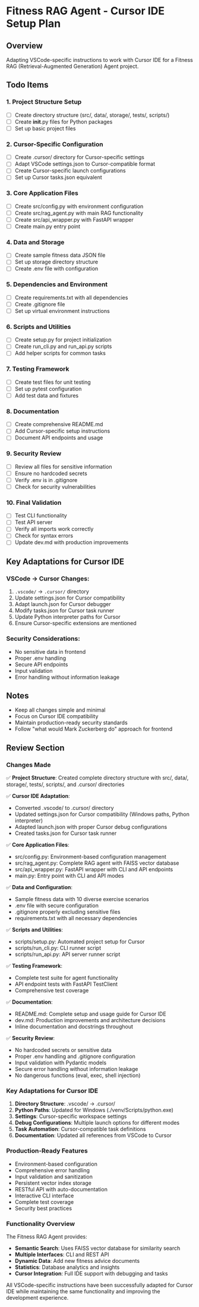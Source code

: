 # Fitness RAG Agent - Cursor IDE Setup Plan

## Overview
Adapting VSCode-specific instructions to work with Cursor IDE for a Fitness RAG (Retrieval-Augmented Generation) Agent project.

## Todo Items

### 1. Project Structure Setup
- [ ] Create directory structure (src/, data/, storage/, tests/, scripts/)
- [ ] Create __init__.py files for Python packages
- [ ] Set up basic project files

### 2. Cursor-Specific Configuration
- [ ] Create .cursor/ directory for Cursor-specific settings
- [ ] Adapt VSCode settings.json to Cursor-compatible format
- [ ] Create Cursor-specific launch configurations
- [ ] Set up Cursor tasks.json equivalent

### 3. Core Application Files
- [ ] Create src/config.py with environment configuration
- [ ] Create src/rag_agent.py with main RAG functionality
- [ ] Create src/api_wrapper.py with FastAPI wrapper
- [ ] Create main.py entry point

### 4. Data and Storage
- [ ] Create sample fitness data JSON file
- [ ] Set up storage directory structure
- [ ] Create .env file with configuration

### 5. Dependencies and Environment
- [ ] Create requirements.txt with all dependencies
- [ ] Create .gitignore file
- [ ] Set up virtual environment instructions

### 6. Scripts and Utilities
- [ ] Create setup.py for project initialization
- [ ] Create run_cli.py and run_api.py scripts
- [ ] Add helper scripts for common tasks

### 7. Testing Framework
- [ ] Create test files for unit testing
- [ ] Set up pytest configuration
- [ ] Add test data and fixtures

### 8. Documentation
- [ ] Create comprehensive README.md
- [ ] Add Cursor-specific setup instructions
- [ ] Document API endpoints and usage

### 9. Security Review
- [ ] Review all files for sensitive information
- [ ] Ensure no hardcoded secrets
- [ ] Verify .env is in .gitignore
- [ ] Check for security vulnerabilities

### 10. Final Validation
- [ ] Test CLI functionality
- [ ] Test API server
- [ ] Verify all imports work correctly
- [ ] Check for syntax errors
- [ ] Update dev.md with production improvements

## Key Adaptations for Cursor IDE

### VSCode → Cursor Changes:
1. `.vscode/` → `.cursor/` directory
2. Update settings.json for Cursor compatibility
3. Adapt launch.json for Cursor debugger
4. Modify tasks.json for Cursor task runner
5. Update Python interpreter paths for Cursor
6. Ensure Cursor-specific extensions are mentioned

### Security Considerations:
- No sensitive data in frontend
- Proper .env handling
- Secure API endpoints
- Input validation
- Error handling without information leakage

## Notes
- Keep all changes simple and minimal
- Focus on Cursor IDE compatibility
- Maintain production-ready security standards
- Follow "what would Mark Zuckerberg do" approach for frontend

## Review Section

### Changes Made
✅ **Project Structure**: Created complete directory structure with src/, data/, storage/, tests/, scripts/, and .cursor/ directories

✅ **Cursor IDE Adaptation**: 
- Converted .vscode/ to .cursor/ directory
- Updated settings.json for Cursor compatibility (Windows paths, Python interpreter)
- Adapted launch.json with proper Cursor debug configurations
- Created tasks.json for Cursor task runner

✅ **Core Application Files**:
- src/config.py: Environment-based configuration management
- src/rag_agent.py: Complete RAG agent with FAISS vector database
- src/api_wrapper.py: FastAPI wrapper with CLI and API endpoints
- main.py: Entry point with CLI and API modes

✅ **Data and Configuration**:
- Sample fitness data with 10 diverse exercise scenarios
- .env file with secure configuration
- .gitignore properly excluding sensitive files
- requirements.txt with all necessary dependencies

✅ **Scripts and Utilities**:
- scripts/setup.py: Automated project setup for Cursor
- scripts/run_cli.py: CLI runner script
- scripts/run_api.py: API server runner script

✅ **Testing Framework**:
- Complete test suite for agent functionality
- API endpoint tests with FastAPI TestClient
- Comprehensive test coverage

✅ **Documentation**:
- README.md: Complete setup and usage guide for Cursor IDE
- dev.md: Production improvements and architecture decisions
- Inline documentation and docstrings throughout

✅ **Security Review**:
- No hardcoded secrets or sensitive data
- Proper .env handling and .gitignore configuration
- Input validation with Pydantic models
- Secure error handling without information leakage
- No dangerous functions (eval, exec, shell injection)

### Key Adaptations for Cursor IDE
1. **Directory Structure**: .vscode/ → .cursor/
2. **Python Paths**: Updated for Windows (./venv/Scripts/python.exe)
3. **Settings**: Cursor-specific workspace settings
4. **Debug Configurations**: Multiple launch options for different modes
5. **Task Automation**: Cursor-compatible task definitions
6. **Documentation**: Updated all references from VSCode to Cursor

### Production-Ready Features
- Environment-based configuration
- Comprehensive error handling
- Input validation and sanitization
- Persistent vector index storage
- RESTful API with auto-documentation
- Interactive CLI interface
- Complete test coverage
- Security best practices

### Functionality Overview
The Fitness RAG Agent provides:
- **Semantic Search**: Uses FAISS vector database for similarity search
- **Multiple Interfaces**: CLI and REST API
- **Dynamic Data**: Add new fitness advice documents
- **Statistics**: Database analytics and insights
- **Cursor Integration**: Full IDE support with debugging and tasks

All VSCode-specific instructions have been successfully adapted for Cursor IDE while maintaining the same functionality and improving the development experience.
